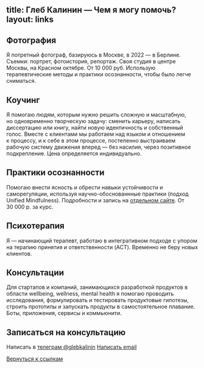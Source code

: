 title: Глеб Калинин — Чем я могу помочь?
layout: links
---

## Фотография
Я потретный фотограф, базируюсь в Москве, в 2022 — в Берлине. Съемки: портрет, фотоистория, репортаж. Своя студия в центре Москвы, на Красном октябре. От 10 000 руб. Использую терапевтические методы и практики осознанности, чтобы было легче сниматься.

## Коучинг

Я помогаю людям, которым нужно решить сложную и масштабную, но одновременно творческую задачу: сменить карьеру, написать диссертацию или книгу, найти новую идентичность и собственный голос. Вместе с клиентами мы работаем над языком и отношением к процессу, и к себе в этом процессе, постепенно выстраиваем рабочую систему движения вперед — без насилия, через позитивное подкрепление. Цена определяется индивидуально. 

## Практики осознанности
Помогаю внести ясность и обрести навыки устойчивости и саморегуляции, используя научно-обоснованнные практики (подход Unified Mindfulness). Подробности и запись на <a href="https://mind.so/">отдельном сайте</a>. От 30 000 р. за курс.

## Психотерапия

Я — начинающий терапевт, работаю в интегративном подходе с упором на терапию принятия и ответственности (ACT). Временно не беру новых клиентов.




## Консультации

Для стартапов и компаний, занимающихся разработкой продуктов в области wellbeing, wellness, mental health я помогаю проводить исследования, формулировать и тестировать продуктовые гипотезы, строить прототипы и запускать продукты в самостоятельное плавание. Боты, приложения, сервисы и коммьюнити.

## Записаться на консультацию

Написать в [телеграм @glebkalinin](https://t.me/glebkalinin)
[Написать email](mailto:glebis@gmail.com)


<p><a class="link-back" href="/links">Вернуться к ссылкам</a></p>